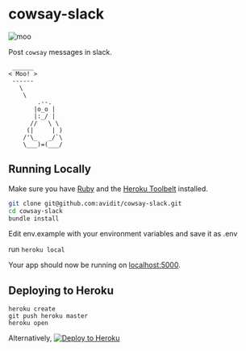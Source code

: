 # cowsay-slack

![moo](http://goo.gl/swrbwK)

Post `cowsay` messages in slack.
```
 ______ 
< Moo! >
 ------ 
   \
    \
        .--.
       |o_o |
       |:_/ |
      //   \ \
     (|     | )
    /'\_   _/`\
    \___)=(___/
```
## Running Locally

Make sure you have [Ruby](https://www.ruby-lang.org/) and the [Heroku Toolbelt](https://toolbelt.heroku.com/) installed.

```sh
git clone git@github.com:avidit/cowsay-slack.git
cd cowsay-slack
bundle install
```
Edit env.example with your environment variables and save it as .env

run `heroku local`

Your app should now be running on [localhost:5000](http://localhost:5000/).

## Deploying to Heroku

```
heroku create
git push heroku master
heroku open
```

Alternatively, [![Deploy to Heroku](https://www.herokucdn.com/deploy/button.png)](https://heroku.com/deploy)
